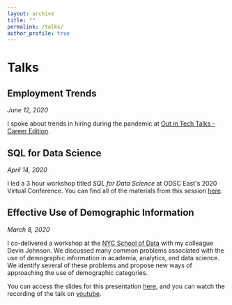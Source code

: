 ```yaml
---
layout: archive
title: ""
permalink: /talks/
author_profile: true
---
```


# Talks
## Employment Trends
*June 12, 2020*

I spoke about trends in hiring during the pandemic at [Out in Tech Talks - Career Edition](https://outintechtalks.splashthat.com/).

## SQL for Data Science
*April 14, 2020*

I led a 3 hour workshop titled _SQL for Data Science_ at ODSC East's 2020 Virtual Conference. You can find all of the materials from this session [here](https://github.com/mona-kay/odsc-sql-for-data-science).

## Effective Use of Demographic Information
*March 8, 2020*

I co-delivered a workshop at the [NYC School of Data](https://www.schoolofdata.nyc/) with my colleague Devin Johnson. We discussed many common problems associated with the use of demographic information in academia, analytics, and data science. We identify several of these problems and propose new ways of approaching the use of demographic categories.

You can access the slides for this presentation [here](/files/demographic_info.pdf), and you can watch the recording of the talk on [youtube](https://www.youtube.com/watch?v=0EdsYzzndsw&t).
